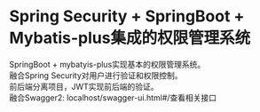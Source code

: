 # Spring Security + SpringBoot + Mybatis-plus集成的权限管理系统
SpringBoot + mybatyis-plus实现基本的权限管理系统。</br>
融合Spring Security对用户进行验证和权限控制。 </br>
前后端分离项目，JWT实现前后端的验证。 </br>
融合Swagger2: localhost/swagger-ui.html#/查看相关接口
